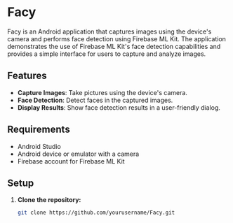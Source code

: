 # Facy

Facy is an Android application that captures images using the device's camera and performs face detection using Firebase ML Kit. The application demonstrates the use of Firebase ML Kit's face detection capabilities and provides a simple interface for users to capture and analyze images.

## Features

- **Capture Images**: Take pictures using the device's camera.
- **Face Detection**: Detect faces in the captured images.
- **Display Results**: Show face detection results in a user-friendly dialog.

## Requirements

- Android Studio
- Android device or emulator with a camera
- Firebase account for Firebase ML Kit

## Setup

1. **Clone the repository:**
   ```bash
   git clone https://github.com/yourusername/Facy.git
